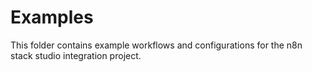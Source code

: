 # Examples

This folder contains example workflows and configurations for the n8n stack studio integration project.
